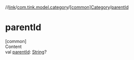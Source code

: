 //[link](../../index.md)/[com.tink.model.category](../index.md)/[[common]Category](index.md)/[parentId](parent-id.md)



# parentId  
[common]  
Content  
val [parentId](parent-id.md): [String](https://kotlinlang.org/api/latest/jvm/stdlib/kotlin/-string/index.html)?  



